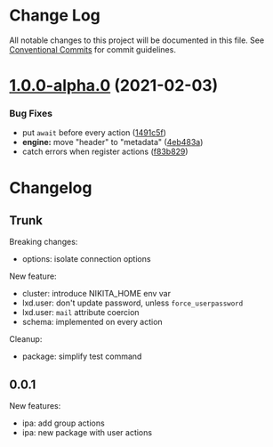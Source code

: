 # Change Log

All notable changes to this project will be documented in this file.
See [Conventional Commits](https://conventionalcommits.org) for commit guidelines.

# [1.0.0-alpha.0](https://github.com/adaltas/node-nikita/compare/@nikitajs/ipa@0.9.7...@nikitajs/ipa@1.0.0-alpha.0) (2021-02-03)


### Bug Fixes

* put `await` before every action ([1491c5f](https://github.com/adaltas/node-nikita/commit/1491c5f590fb7a317ed325f5a80a25a44d027794))
* **engine:** move "header" to "metadata" ([4eb483a](https://github.com/adaltas/node-nikita/commit/4eb483a10fdbd60168046a979831e6b0618006d0))
* catch errors when register actions ([f83b829](https://github.com/adaltas/node-nikita/commit/f83b82945d6784272f3d539a6ac7d30f3c968826))






# Changelog

## Trunk

Breaking changes:
* options: isolate connection options

New feature:
* cluster: introduce NIKITA_HOME env var
* lxd.user: don't update password, unless `force_userpassword`
* lxd.user: `mail` attribute coercion
* schema: implemented on every action

Cleanup:
* package: simplify test command

## 0.0.1

New features:
* ipa: add group actions
* ipa: new package with user actions
